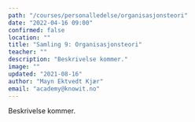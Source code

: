```yaml
---
path: "/courses/personalledelse/organisasjonsteori"
date: "2022-04-16 09:00"
confirmed: false
location: ""
title: "Samling 9: Organisasjonsteori"
teacher: ""
description: "Beskrivelse kommer."
image: ""
updated: "2021-08-16"
author: "Mayn Ektvedt Kjær"
email: "academy@knowit.no"
---
```


Beskrivelse kommer.
